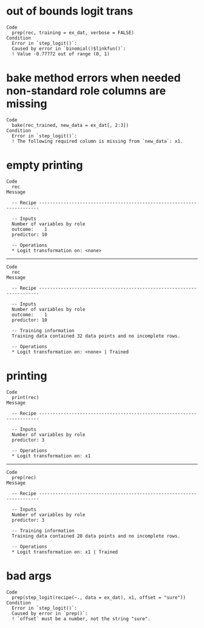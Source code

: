 # out of bounds logit trans

    Code
      prep(rec, training = ex_dat, verbose = FALSE)
    Condition
      Error in `step_logit()`:
      Caused by error in `binomial()$linkfun()`:
      ! Value -0.77772 out of range (0, 1)

# bake method errors when needed non-standard role columns are missing

    Code
      bake(rec_trained, new_data = ex_dat[, 2:3])
    Condition
      Error in `step_logit()`:
      ! The following required column is missing from `new_data`: x1.

# empty printing

    Code
      rec
    Message
      
      -- Recipe ----------------------------------------------------------------------
      
      -- Inputs 
      Number of variables by role
      outcome:    1
      predictor: 10
      
      -- Operations 
      * Logit transformation on: <none>

---

    Code
      rec
    Message
      
      -- Recipe ----------------------------------------------------------------------
      
      -- Inputs 
      Number of variables by role
      outcome:    1
      predictor: 10
      
      -- Training information 
      Training data contained 32 data points and no incomplete rows.
      
      -- Operations 
      * Logit transformation on: <none> | Trained

# printing

    Code
      print(rec)
    Message
      
      -- Recipe ----------------------------------------------------------------------
      
      -- Inputs 
      Number of variables by role
      predictor: 3
      
      -- Operations 
      * Logit transformation on: x1

---

    Code
      prep(rec)
    Message
      
      -- Recipe ----------------------------------------------------------------------
      
      -- Inputs 
      Number of variables by role
      predictor: 3
      
      -- Training information 
      Training data contained 20 data points and no incomplete rows.
      
      -- Operations 
      * Logit transformation on: x1 | Trained

# bad args

    Code
      prep(step_logit(recipe(~., data = ex_dat), x1, offset = "sure"))
    Condition
      Error in `step_logit()`:
      Caused by error in `prep()`:
      ! `offset` must be a number, not the string "sure".

